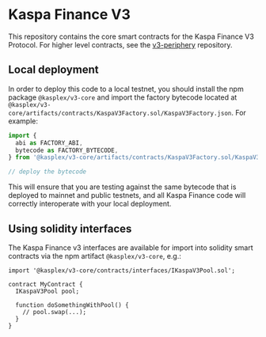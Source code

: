 # Kaspa Finance V3

This repository contains the core smart contracts for the Kaspa Finance V3 Protocol.
For higher level contracts, see the [v3-periphery](../v3-periphery/)
repository.

## Local deployment

In order to deploy this code to a local testnet, you should install the npm package
`@kasplex/v3-core`
and import the factory bytecode located at
`@kasplex/v3-core/artifacts/contracts/KaspaV3Factory.sol/KaspaV3Factory.json`.
For example:

```typescript
import {
  abi as FACTORY_ABI,
  bytecode as FACTORY_BYTECODE,
} from '@kasplex/v3-core/artifacts/contracts/KaspaV3Factory.sol/KaspaV3Factory.json'

// deploy the bytecode
```

This will ensure that you are testing against the same bytecode that is deployed to
mainnet and public testnets, and all Kaspa Finance code will correctly interoperate with
your local deployment.

## Using solidity interfaces

The Kaspa Finance v3 interfaces are available for import into solidity smart contracts
via the npm artifact `@kasplex/v3-core`, e.g.:

```solidity
import '@kasplex/v3-core/contracts/interfaces/IKaspaV3Pool.sol';

contract MyContract {
  IKaspaV3Pool pool;

  function doSomethingWithPool() {
    // pool.swap(...);
  }
}

```
